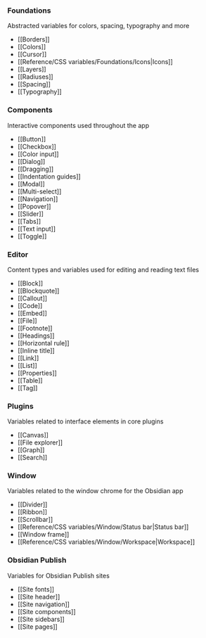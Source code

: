 ### Foundations

Abstracted variables for colors, spacing, typography and more

- [[Borders]]
- [[Colors]]
- [[Cursor]]
- [[Reference/CSS variables/Foundations/Icons|Icons]]
- [[Layers]]
- [[Radiuses]]
- [[Spacing]]
- [[Typography]]

### Components

Interactive components used throughout the app

- [[Button]]
- [[Checkbox]]
- [[Color input]]
- [[Dialog]]
- [[Dragging]]
- [[Indentation guides]]
- [[Modal]]
- [[Multi-select]]
- [[Navigation]]
- [[Popover]]
- [[Slider]]
- [[Tabs]]
- [[Text input]]
- [[Toggle]]

### Editor

Content types and variables used for editing and reading text files

- [[Block]]
- [[Blockquote]]
- [[Callout]]
- [[Code]]
- [[Embed]]
- [[File]]
- [[Footnote]]
- [[Headings]]
- [[Horizontal rule]]
- [[Inline title]]
- [[Link]]
- [[List]]
- [[Properties]]
- [[Table]]
- [[Tag]]

### Plugins

Variables related to interface elements in core plugins

- [[Canvas]]
- [[File explorer]]
- [[Graph]]
- [[Search]]

### Window

Variables related to the window chrome for the Obsidian app

- [[Divider]]
- [[Ribbon]]
- [[Scrollbar]]
- [[Reference/CSS variables/Window/Status bar|Status bar]]
- [[Window frame]]
- [[Reference/CSS variables/Window/Workspace|Workspace]]

### Obsidian Publish

Variables for Obsidian Publish sites

- [[Site fonts]]
- [[Site header]]
- [[Site navigation]]
- [[Site components]]
- [[Site sidebars]]
- [[Site pages]]
